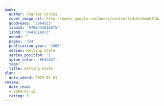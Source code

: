 ```yaml
---
book:
  author: Charles Stross
  cover_image_url: http://books.google.com/books/content?id=OoOAmAEACAAJ&printsec=frontcover&img=1&zoom=1&source=gbs_api
  goodreads: '2564523'
  isbn13: '9780441016075'
  isbn9: '0441016073'
  owned: ''
  pages: '324'
  publication_year: '2008'
  series: Halting State
  series_position: '1'
  spine_color: '#b3b487'
  tags: ''
  title: Halting State
plan:
  date_added: 2023-01-01
review:
  date_read:
  - 2009-03-12
  rating: 3
---
```

